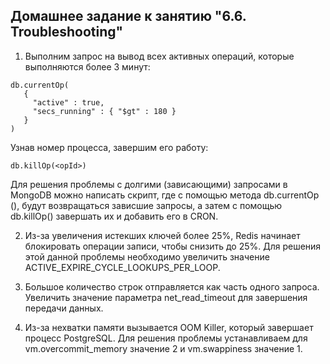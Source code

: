 ## Домашнее задание к занятию "6.6. Troubleshooting"

1. Выполним запрос на вывод всех активных операций, которые выполняются более 3 минут:
```
db.currentOp(
   {
     "active" : true,
	 "secs_running" : { "$gt" : 180 }
   }
)
```

Узнав номер процесса, завершим его работу:

    db.killOp(<opId>)
	
Для решения проблемы с долгими (зависающими) запросами в MongoDB можно написать скрипт, где с помощью метода db.currentOp (), будут возвращаться зависшие запросы, а затем с помощью db.killOp() завершать их и добавить его в CRON.

2. Из-за увеличения истекших ключей более 25%, Redis начинает блокировать операции записи, чтобы снизить до 25%. Для решения этой данной проблемы необходимо увеличить значение ACTIVE_EXPIRE_CYCLE_LOOKUPS_PER_LOOP.

3. Большое количество строк отправляется как часть одного запроса. Увеличить значение параметра net_read_timeout для завершения передачи данных.

4. Из-за нехватки памяти вызывается OOM Killer, который завершает процесс PostgreSQL. Для решения проблемы устанавливаем для vm.overcommit_memory значение 2 и vm.swappiness значение 1.